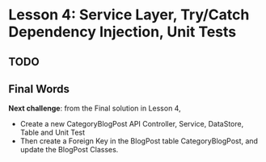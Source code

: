# Lesson 4: Service Layer, Try/Catch Dependency Injection, Unit Tests

## TODO

## Final Words

**Next challenge**: from the Final solution in Lesson 4,   
* Create a new CategoryBlogPost API Controller, Service, DataStore, Table and Unit Test
* Then create a Foreign Key in the BlogPost table CategoryBlogPost, and update the BlogPost Classes.